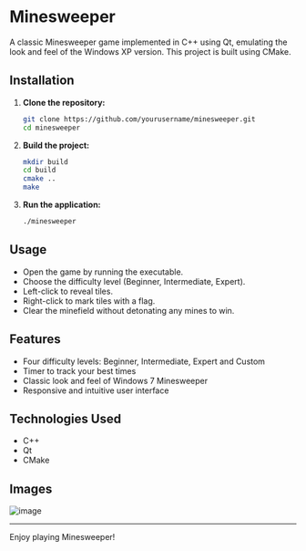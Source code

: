 # Minesweeper

A classic Minesweeper game implemented in C++ using Qt, emulating the look and feel of the Windows XP version. This project is built using CMake.

## Installation

1. **Clone the repository:**
    ```bash
    git clone https://github.com/yourusername/minesweeper.git
    cd minesweeper
    ```

2. **Build the project:**
    ```bash
    mkdir build
    cd build
    cmake ..
    make
    ```

3. **Run the application:**
    ```bash
    ./minesweeper
    ```

## Usage

- Open the game by running the executable.
- Choose the difficulty level (Beginner, Intermediate, Expert).
- Left-click to reveal tiles.
- Right-click to mark tiles with a flag.
- Clear the minefield without detonating any mines to win.

## Features

- Four difficulty levels: Beginner, Intermediate, Expert and Custom
- Timer to track your best times
- Classic look and feel of Windows 7 Minesweeper
- Responsive and intuitive user interface

## Technologies Used

- C++
- Qt
- CMake

## Images
![image](https://github.com/NeGat1FF/minesweeperQT/assets/45542040/6e8261b2-1204-422a-af67-02bbe1300ff8)

---

Enjoy playing Minesweeper!
